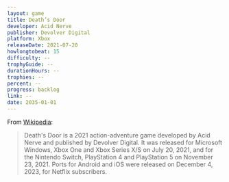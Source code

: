 ```yaml
---
layout: game
title: Death’s Door
developer: Acid Nerve
publisher: Devolver Digital
platform: Xbox
releaseDate: 2021-07-20
howlongtobeat: 15
difficulty: --
trophyGuide: --
durationHours: --
trophies: --
percent: --
progress: backlog
link: --
date: 2035-01-01
---
```


From [Wikipedia](https://en.wikipedia.org/wiki/Death%27s_Door_(video_game)):

> Death's Door is a 2021 action-adventure game developed by Acid Nerve and published by Devolver Digital. It was released for Microsoft Windows, Xbox One and Xbox Series X/S on July 20, 2021, and for the Nintendo Switch, PlayStation 4 and PlayStation 5 on November 23, 2021. Ports for Android and iOS were released on December 4, 2023, for Netflix subscribers.
